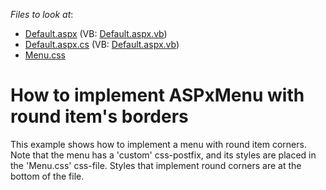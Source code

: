 <!-- default file list -->
*Files to look at*:

* [Default.aspx](./CS/WebSite/Default.aspx) (VB: [Default.aspx.vb](./VB/WebSite/Default.aspx.vb))
* [Default.aspx.cs](./CS/WebSite/Default.aspx.cs) (VB: [Default.aspx.vb](./VB/WebSite/Default.aspx.vb))
* [Menu.css](./CS/WebSite/Menu.css)
<!-- default file list end -->
# How to implement ASPxMenu with round item's borders


<p>This example shows how to implement a menu with round item corners. Note that the menu has a 'custom' css-postfix, and its styles are placed in the 'Menu.css' css-file. Styles that implement round corners are at the bottom of the file.</p>

<br/>


